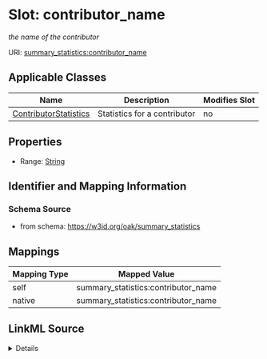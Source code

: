

# Slot: contributor_name


_the name of the contributor_





URI: [summary_statistics:contributor_name](https://w3id.org/oaklib/summary_statistics.contributor_name)



<!-- no inheritance hierarchy -->





## Applicable Classes

| Name | Description | Modifies Slot |
| --- | --- | --- |
| [ContributorStatistics](ContributorStatistics.md) | Statistics for a contributor |  no  |







## Properties

* Range: [String](String.md)





## Identifier and Mapping Information







### Schema Source


* from schema: https://w3id.org/oak/summary_statistics




## Mappings

| Mapping Type | Mapped Value |
| ---  | ---  |
| self | summary_statistics:contributor_name |
| native | summary_statistics:contributor_name |




## LinkML Source

<details>
```yaml
name: contributor_name
description: the name of the contributor
from_schema: https://w3id.org/oak/summary_statistics
rank: 1000
alias: contributor_name
owner: ContributorStatistics
domain_of:
- ContributorStatistics
range: string

```
</details>